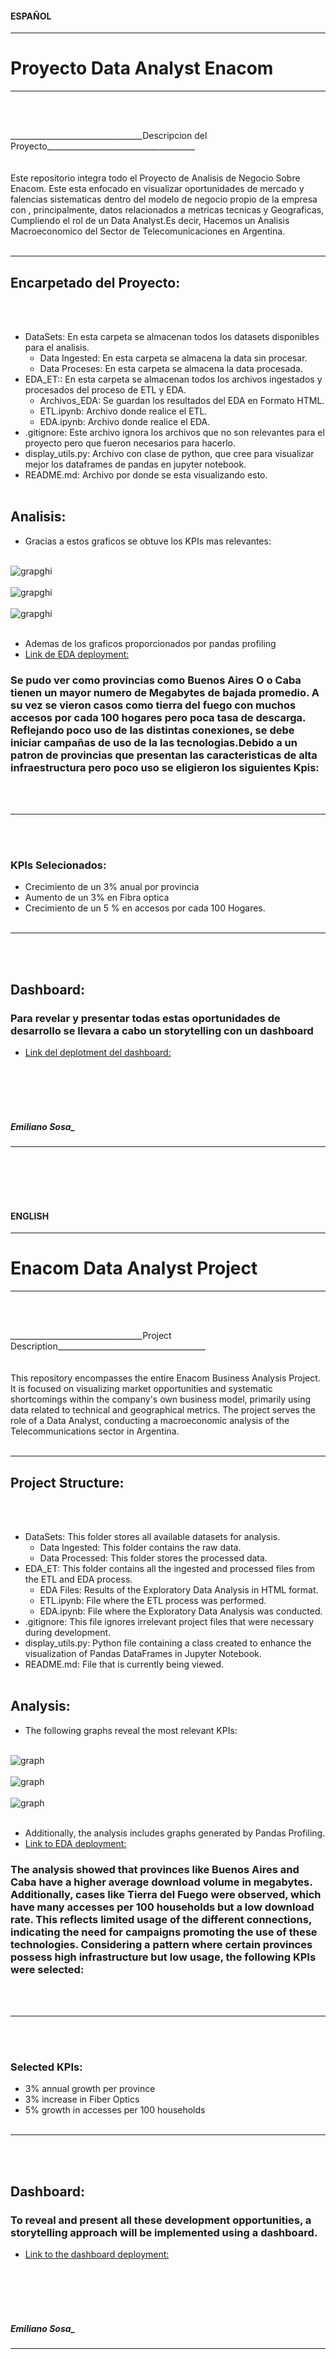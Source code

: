 #### ESPAÑOL

---

# Proyecto Data Analyst Enacom

---

<br></br>

<div style="text-align: left; float: left;">_________________________________Descripcion del Proyecto_____________________________________</div>

<br></br>
<br></br>
Este repositorio integra todo el Proyecto de Analisis de Negocio Sobre Enacom. Este esta enfocado en visualizar oportunidades de mercado y falencias sistematicas dentro del modelo de negocio propio de la empresa con , principalmente, datos relacionados a metricas tecnicas y Geograficas, Cumpliendo el rol de un Data Analyst.Es decir, Hacemos un Analisis Macroeconomico del Sector de Telecomunicaciones en Argentina.
<br></br>

---

## Encarpetado del Proyecto:

<br></br>

- DataSets: En esta carpeta se almacenan todos los datasets disponibles para el analisis.
  - Data Ingested: En esta carpeta se almacena la data sin procesar.
  - Data Proceses: En esta carpeta se almacena la data procesada.
- EDA_ET:: En esta carpeta se almacenan todos los archivos ingestados y procesados del proceso de ETL y EDA.
  - Archivos_EDA: Se guardan los resultados del EDA en Formato HTML.
  - ETL.ipynb: Archivo donde realice el ETL.
  - EDA.ipynb: Archivo donde realice el EDA.
- .gitignore: Este archivo ignora los archivos que no son relevantes para el proyecto pero que fueron necesarios para hacerlo.
- display_utils.py: Archivo con clase de python, que cree para visualizar mejor los dataframes de pandas en jupyter notebook.
- README.md: Archivo por donde se esta visualizando esto.
  <br></br>

## Analisis:

- Gracias a estos graficos se obtuve los KPIs mas relevantes:
  <br></br>

![grapghi](src/output.png)
<br></br>
![grapghi](src/output2.png)
<br></br>
![grapghi](src/output3.png)
<br></br>

- Ademas de los graficos proporcionados por pandas profiling
- [Link de EDA deployment: ](https://eda-visualizar.onrender.com/#sample)

### Se pudo ver como provincias como Buenos Aires O o Caba tienen un mayor numero de Megabytes de bajada promedio. A su vez se vieron casos como tierra del fuego con muchos accesos por cada 100 hogares pero poca tasa de descarga. Reflejando poco uso de las distintas conexiones, se debe iniciar campañas de uso de la las tecnologias.Debido a un patron de provincias que presentan las caracteristicas de alta infraestructura pero poco uso se eligieron los siguientes Kpis:

<br></br>

---

<br></br>

### KPIs Selecionados:

- Crecimiento de un 3% anual por provincia
- Aumento de un 3% en Fibra optica
- Crecimiento de un 5 % en accesos por cada 100 Hogares.
  <br></br>

---
<br></br>

## Dashboard:

### Para revelar y presentar todas estas oportunidades de desarrollo se llevara a cabo un storytelling con un dashboard

- [Link del deplotment del dashboard: ](https://dashboard-emiliano-sosa-streamlit.onrender.com)

<br></br>
<br></br>

#####  __Emiliano Sosa___

---
<br></br>
<br></br>

#### ENGLISH

---

# Enacom Data Analyst Project

---

<br></br>

<div style="text-align: left; float: left;">_________________________________Project Description_____________________________________</div>

<br></br>
<br></br>
This repository encompasses the entire Enacom Business Analysis Project. It is focused on visualizing market opportunities and systematic shortcomings within the company's own business model, primarily using data related to technical and geographical metrics. The project serves the role of a Data Analyst, conducting a macroeconomic analysis of the Telecommunications sector in Argentina.
<br></br>

---

## Project Structure:

<br></br>

- DataSets: This folder stores all available datasets for analysis.
  - Data Ingested: This folder contains the raw data.
  - Data Processed: This folder stores the processed data.
- EDA_ET: This folder contains all the ingested and processed files from the ETL and EDA process.
  - EDA Files: Results of the Exploratory Data Analysis in HTML format.
  - ETL.ipynb: File where the ETL process was performed.
  - EDA.ipynb: File where the Exploratory Data Analysis was conducted.
- .gitignore: This file ignores irrelevant project files that were necessary during development.
- display_utils.py: Python file containing a class created to enhance the visualization of Pandas DataFrames in Jupyter Notebook.
- README.md: File that is currently being viewed.
  <br></br>

## Analysis:

- The following graphs reveal the most relevant KPIs:
  <br></br>

![graph](src/output.png)
<br></br>
![graph](src/output2.png)
<br></br>
![graph](src/output3.png)
<br></br>

- Additionally, the analysis includes graphs generated by Pandas Profiling.
- [Link to EDA deployment: ](https://eda-visualizar.onrender.com/#sample)

### The analysis showed that provinces like Buenos Aires and Caba have a higher average download volume in megabytes. Additionally, cases like Tierra del Fuego were observed, which have many accesses per 100 households but a low download rate. This reflects limited usage of the different connections, indicating the need for campaigns promoting the use of these technologies. Considering a pattern where certain provinces possess high infrastructure but low usage, the following KPIs were selected:

<br></br>

---

<br></br>

### Selected KPIs:

- 3% annual growth per province
- 3% increase in Fiber Optics
- 5% growth in accesses per 100 households
  <br></br>

---
<br></br>

## Dashboard:

### To reveal and present all these development opportunities, a storytelling approach will be implemented using a dashboard.

- [Link to the dashboard deployment: ](https://dashboard-emiliano-sosa-streamlit.onrender.com)

<br></br>
<br></br>

##### __Emiliano Sosa___

---

